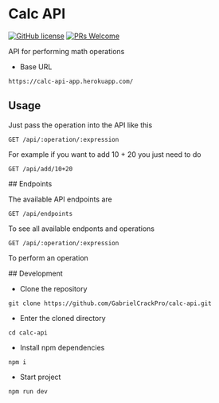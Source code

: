 # Calc API

[![GitHub license](https://img.shields.io/github/license/GabrielCrackPro/calc-api?style=for-the-badge)](https://github.com/GabrielCrackPro/calc-api/master/LICENSE)
[![PRs Welcome](https://img.shields.io/badge/PRs-welcome-brightgreen.svg?style=for-the-badge)](https://github.com/GabrielCrackPro/calc-api/pulls)

API for performing math operations

- Base URL

```
https://calc-api-app.herokuapp.com/
```

## Usage

Just pass the operation into the API like this

```
GET /api/:operation/:expression
```

For example if you want to add 10 + 20 you just need to do

```
GET /api/add/10+20
```

## Endpoints

The available API endpoints are

```
GET /api/endpoints
```

To see all available endponts and operations

```
GET /api/:operation/:expression
```

To perform an operation

## Development

- Clone the repository

```
git clone https://github.com/GabrielCrackPro/calc-api.git
```

- Enter the cloned directory

```
cd calc-api
```

- Install npm dependencies

```
npm i
```

- Start project

```
npm run dev
```